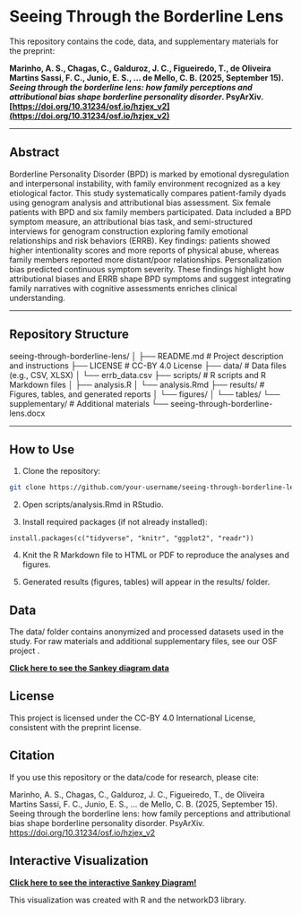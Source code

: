 # Seeing Through the Borderline Lens

This repository contains the code, data, and supplementary materials for the preprint:

**Marinho, A. S., Chagas, C., Galduroz, J. C., Figueiredo, T., de Oliveira Martins Sassi, F. C., Junio, E. S., … de Mello, C. B. (2025, September 15). _Seeing through the borderline lens: how family perceptions and attributional bias shape borderline personality disorder_. PsyArXiv. [https://doi.org/10.31234/osf.io/hzjex_v2](https://doi.org/10.31234/osf.io/hzjex_v2)**

---

## Abstract

Borderline Personality Disorder (BPD) is marked by emotional dysregulation and interpersonal instability, with family environment recognized as a key etiological factor. This study systematically compares patient-family dyads using genogram analysis and attributional bias assessment. Six female patients with BPD and six family members participated. Data included a BPD symptom measure, an attributional bias task, and semi-structured interviews for genogram construction exploring family emotional relationships and risk behaviors (ERRB). Key findings: patients showed higher intentionality scores and more reports of physical abuse, whereas family members reported more distant/poor relationships. Personalization bias predicted continuous symptom severity. These findings highlight how attributional biases and ERRB shape BPD symptoms and suggest integrating family narratives with cognitive assessments enriches clinical understanding.

---

## Repository Structure

seeing-through-borderline-lens/
│
├── README.md # Project description and instructions
├── LICENSE # CC-BY 4.0 License
├── data/ # Data files (e.g., CSV, XLSX)
│ └── errb_data.csv
├── scripts/ # R scripts and R Markdown files
│ ├── analysis.R
│ └── analysis.Rmd
├── results/ # Figures, tables, and generated reports
│ └── figures/
│ └── tables/
└── supplementary/ # Additional materials
└── seeing-through-borderline-lens.docx


---

## How to Use

1. Clone the repository:
```bash
git clone https://github.com/your-username/seeing-through-borderline-lens.git
```
2. Open scripts/analysis.Rmd in RStudio.

3. Install required packages (if not already installed):
```
install.packages(c("tidyverse", "knitr", "ggplot2", "readr"))
```
4. Knit the R Markdown file to HTML or PDF to reproduce the analyses and figures.

5. Generated results (figures, tables) will appear in the results/ folder.

## Data

The data/ folder contains anonymized and processed datasets used in the study. For raw materials and additional supplementary files, see our OSF project
.

[**Click here to see the Sankey diagram data**](https://marinhocarolina.github.io/seeing-through-borderline-lens/data)

## License

This project is licensed under the CC-BY 4.0 International License, consistent with the preprint license.

## Citation

If you use this repository or the data/code for research, please cite:

Marinho, A. S., Chagas, C., Galduroz, J. C., Figueiredo, T., de Oliveira Martins Sassi, F. C., Junio, E. S., … de Mello, C. B. (2025, September 15). Seeing through the borderline lens: how family perceptions and attributional bias shape borderline personality disorder. PsyArXiv. https://doi.org/10.31234/osf.io/hzjex_v2

## Interactive Visualization

[**Click here to see the interactive Sankey Diagram!**](https://marinhocarolina.github.io/seeing-through-borderline-lens/SeeingTBorderlineLens.html)

This visualization was created with R and the networkD3 library.
